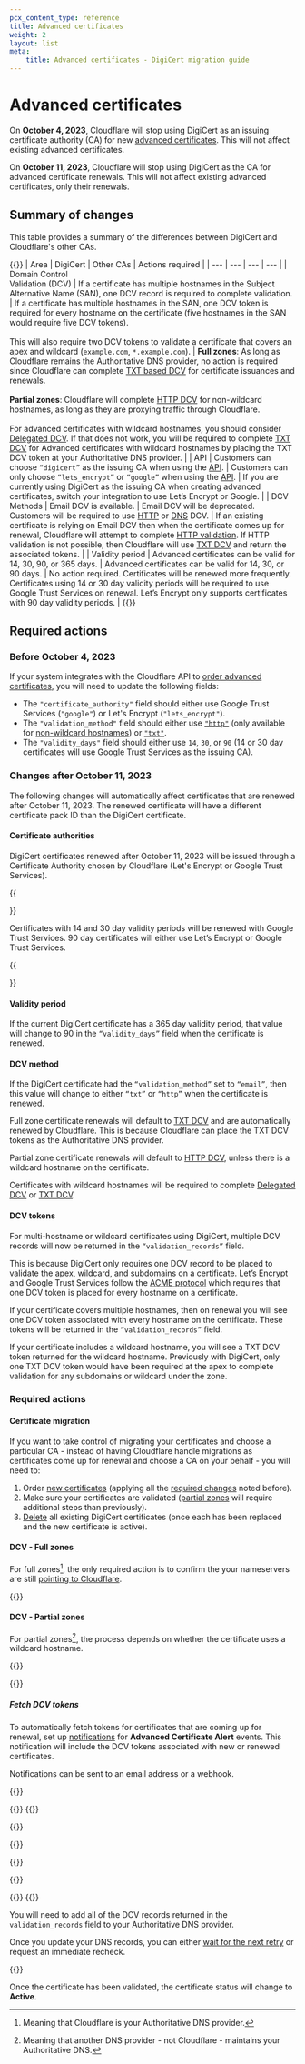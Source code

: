 ```yaml
---
pcx_content_type: reference
title: Advanced certificates
weight: 2
layout: list
meta:
    title: Advanced certificates - DigiCert migration guide
---
```


# Advanced certificates

On **October 4, 2023**, Cloudflare will stop using DigiCert as an issuing certificate authority (CA) for new [advanced certificates](/ssl/edge-certificates/advanced-certificate-manager/). This will not affect existing advanced certificates.

On **October 11, 2023**, Cloudflare will stop using DigiCert as the CA for advanced certificate renewals. This will not affect existing advanced certificates, only their renewals.

## Summary of changes

This table provides a summary of the differences between DigiCert and Cloudflare's other CAs.

{{<table-wrap>}}
| Area | DigiCert | Other CAs | Actions required |
| --- | --- | --- | --- |
| Domain Control <br/> Validation (DCV) | If a certificate has multiple hostnames in the Subject Alternative Name (SAN), one DCV record is required to complete validation. | If a certificate has multiple hostnames in the SAN, one DCV token is required for every hostname on the certificate (five hostnames in the SAN would require five DCV tokens).<br/><br/> This will also require two DCV tokens to validate a certificate that covers an apex and wildcard (`example.com`, `*.example.com`). | **Full zones**: As long as Cloudflare remains the Authoritative DNS provider, no action is required since Cloudflare can complete [TXT based DCV](/ssl/edge-certificates/changing-dcv-method/methods/txt/) for certificate issuances and renewals.<br/><br/> **Partial zones**: Cloudflare will complete [HTTP DCV](/ssl/edge-certificates/changing-dcv-method/methods/http/) for non-wildcard hostnames, as long as they are proxying traffic through Cloudflare.<br/><br/>For advanced certificates with wildcard hostnames, you should consider [Delegated DCV](/ssl/edge-certificates/changing-dcv-method/methods/delegated-dcv/). If that does not work, you will be required to complete [TXT DCV](/ssl/edge-certificates/changing-dcv-method/methods/txt/) for Advanced certificates with wildcard hostnames by placing the TXT DCV token at your Authoritative DNS provider.  |
| API | Customers can choose `“digicert”` as the issuing CA when using the [API](/api/operations/certificate-packs-order-advanced-certificate-manager-certificate-pack). | Customers can only choose `“lets_encrypt”` or `“google”` when using the [API](/api/operations/certificate-packs-order-advanced-certificate-manager-certificate-pack). | If you are currently using DigiCert as the issuing CA when creating advanced certificates, switch your integration to use Let’s Encrypt or Google. |
| DCV Methods | Email DCV is available. | Email DCV will be deprecated. Customers will be required to use [HTTP](/ssl/edge-certificates/changing-dcv-method/methods/http/) or [DNS](/ssl/edge-certificates/changing-dcv-method/methods/txt/) DCV. | If an existing certificate is relying on Email DCV then when the certificate comes up for renewal, Cloudflare will attempt to complete [HTTP validation](/ssl/edge-certificates/changing-dcv-method/methods/txt/). If HTTP validation is not possible, then Cloudflare will use [TXT DCV](/ssl/edge-certificates/changing-dcv-method/methods/txt/) and return the associated tokens.  |
| Validity period | Advanced certificates can be valid for 14, 30, 90, or 365 days. | Advanced certificates can be valid for 14, 30, or 90 days. | No action required. Certificates will be renewed more frequently. Certificates using 14 or 30 day validity periods will be required to use Google Trust Services on renewal. Let’s Encrypt only supports certificates with 90 day validity periods. |
{{</table-wrap>}}

## Required actions

### Before October 4, 2023

If your system integrates with the Cloudflare API to [order advanced certificates](/api/operations/certificate-packs-order-advanced-certificate-manager-certificate-pack), you will need to update the following fields:

- The `"certificate_authority"` field should either use Google Trust Services (`"google"`) or Let's Encrypt (`"lets_encrypt"`).
- The `"validation_method"` field should either use [`"http"`](/ssl/edge-certificates/changing-dcv-method/methods/http/) (only available for [non-wildcard hostnames](/ssl/reference/migration-guides/dcv-update/)) or [`"txt"`](/ssl/edge-certificates/changing-dcv-method/methods/txt/).
- The `"validity_days"` field should either use `14`, `30`, or `90` (14 or 30 day certificates will use Google Trust Services as the issuing CA).

### Changes after October 11, 2023

The following changes will automatically affect certificates that are renewed after October 11, 2023. The renewed certificate will have a different certificate pack ID than the DigiCert certificate. 

#### Certificate authorities

DigiCert certificates renewed after October 11, 2023 will be issued through a Certificate Authority chosen by Cloudflare (Let's Encrypt or Google Trust Services).

{{<Aside type="note">}}

Certificates with 14 and 30 day validity periods will be renewed with Google Trust Services. 90 day certificates will either use Let’s Encrypt or Google Trust Services. 

{{</Aside>}}

#### Validity period

If the current DigiCert certificate has a 365 day validity period, that value will change to 90 in the `“validity_days”` field when the certificate is renewed.

#### DCV method

If the DigiCert certificate had the `“validation_method”` set to `“email”`, then this value will change to either `“txt”` or `“http”` when the certificate is renewed.

Full zone certificate renewals will default to [TXT DCV](/ssl/edge-certificates/changing-dcv-method/methods/txt/) and are automatically renewed by Cloudflare. This is because Cloudflare can place the TXT DCV tokens as the Authoritative DNS provider.

Partial zone certificate renewals will default to [HTTP DCV](/ssl/edge-certificates/changing-dcv-method/methods/http/), unless there is a wildcard hostname on the certificate. 

Certificates with wildcard hostnames will be required to complete [Delegated DCV](/ssl/edge-certificates/changing-dcv-method/methods/delegated-dcv/) or [TXT DCV](/ssl/edge-certificates/changing-dcv-method/methods/txt/).

#### DCV tokens

For multi-hostname or wildcard certificates using DigiCert, multiple DCV records will now be returned in the `“validation_records”` field.

This is because DigiCert only requires one DCV record to be placed to validate the apex, wildcard, and subdomains on a certificate. Let’s Encrypt and Google Trust Services follow the [ACME protocol](https://datatracker.ietf.org/doc/html/rfc8555) which requires that one DCV token is placed for every hostname on a certificate. 

If your certificate covers multiple hostnames, then on renewal you will see one DCV token associated with every hostname on the certificate. These tokens will be returned in the `“validation_records”` field. 

If your certificate includes a wildcard hostname, you will see a TXT DCV token returned for the wildcard hostname. Previously with DigiCert, only one TXT DCV token would have been required at the apex to complete validation for any subdomains or wildcard under the zone.

### Required actions

#### Certificate migration

If you want to take control of migrating your certificates and choose a particular CA - instead of having Cloudflare handle migrations as certificates come up for renewal and choose a CA on your behalf - you will need to:

1. Order [new certificates](/ssl/edge-certificates/advanced-certificate-manager/manage-certificates/#create-a-certificate) (applying all the [required changes](#changes-after-october-11-2023) noted before).
2. Make sure your certificates are validated ([partial zones](#dcv---partial-zones) will require additional steps than previously).
3. [Delete](/ssl/edge-certificates/advanced-certificate-manager/manage-certificates/#delete-a-certificate) all existing DigiCert certificates (once each has been replaced and the new certificate is active).

#### DCV - Full zones

For full zones[^1], the only required action is to confirm the your nameservers are still [pointing to Cloudflare](https://support.cloudflare.com/hc/articles/4426809598605).

{{<render file="_full-zone-acm-dcv.md">}}
<br/>

#### DCV - Partial zones

For partial zones[^2], the process depends on whether the certificate uses a wildcard hostname.

{{<render file="_partial-zone-acm-dcv-nonwildcard.md">}}

{{<render file="_partial-zone-acm-dcv-wildcard.md">}}

##### Fetch DCV tokens

To automatically fetch tokens for certificates that are coming up for renewal, set up [notifications](/fundamentals/notifications/notification-available/#ssltls) for **Advanced Certificate Alert** events. This notification will include the DCV tokens associated with new or renewed certificates.

Notifications can be sent to an email address or a webhook.

{{<render file="_txt-validation-preamble.md">}}

{{<tabs labels="API | Dashboard">}}
{{<tab label="api" no-code="true">}}

{{<render file="_txt-validation-api.md">}}

{{</tab>}}

{{<tab label="dashboard" no-code="true">}}

{{<render file="_txt-validation-dashboard.md">}}

{{</tab>}}
{{</tabs>}}

You will need to add all of the DCV records returned in the `validation_records` field to your Authoritative DNS provider.

Once you update your DNS records, you can either [wait for the next retry](/ssl/edge-certificates/changing-dcv-method/validation-backoff-schedule/) or request an immediate recheck.

{{<render file="_dcv-validate-patch.md">}}

Once the certificate has been validated, the certificate status will change to **Active**. 

[^1]: Meaning that Cloudflare is your Authoritative DNS provider.
[^2]: Meaning that another DNS provider - not Cloudflare - maintains your Authoritative DNS.
